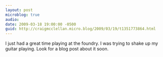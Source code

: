 ```yaml
---
layout: post
microblog: true
audio: 
date: 2009-03-18 19:00:00 -0500
guid: http://craigmcclellan.micro.blog/2009/03/19/t1351773864.html
---
```

I just had a great time playing at the foundry. I was trying to shake up my guitar playing. Look for a blog post about it soon.
